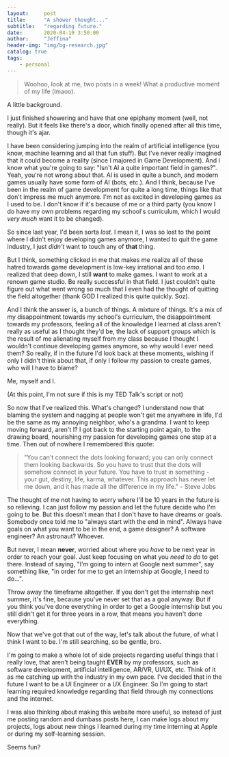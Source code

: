 ```yaml
---
layout:     post
title:      "A shower thought..."
subtitle:   "regarding future."
date:       2020-04-19 3:50:00
author:     "Jeffina"
header-img: "img/bg-research.jpg"
catalog: true
tags:
    - personal
---
```


> Woohoo, look at me, two posts in a week! What a productive moment of my life (lmaoo).

A little background.

I just finished showering and have that one epiphany moment (well, not really). But it feels like there's a door, which finally opened after all this time, though it's ajar.

I have been considering jumping into the realm of artificial intelligence (you know, machine learning and all that fun stuff). But I've never really imagined that it could become a reality (since I majored in Game Development). And I know what you're going to say: "Isn't AI a quite important field in games?". Yeah, you're not wrong about that. AI is used in quite a bunch, and modern games usually have some form of AI (bots, etc.). And I think, because I've been in the realm of game development for quite a long time, things like that don't impress me much anymore. I'm not as excited in developing games as I used to be. I don't know if it's because of me or a third party (you know I do have my own problems regarding my school's curriculum, which I would *very much* want it to be changed).

So since last year, I'd been sorta *lost*. I mean it, I was so lost to the point where I didn't enjoy developing games anymore, I wanted to quit the game industry, I just *didn't* want to touch any of **that** thing.

But I think, something clicked in me that makes me realize all of these hatred towards game development is low-key irrational and too *emo*. I realized that deep down, I still **want** to make games. I want to work at a renown game studio. Be really successful in that field.  I just couldn't quite figure out what went wrong so much that I even had the thought of quitting the field altogether (thank GOD I realized this quite quickly. Soz).

And I think the answer is, a bunch of things. A mixture of things. It's a mix of my disappointment towards my school's curriculum, the disappointment towards my professors, feeling all of the knowledge I learned at class aren't really as useful as I thought they'd be, the lack of support groups which is the result of me alienating myself from my class because I thought I wouldn't continue developing games anymore, so why would I ever need them? So really, if in the future I'd look back at these moments, wishing if only I didn't think about that, if only I follow my passion to create games, who will I have to blame?

Me, myself and I.

(At this point, I'm not sure if this is my TED Talk's script or not)

So now that I've realized this. What's changed? I understand now that blaming the system and nagging at people won't get me anywhere in life, I'd be the same as my annoying neighbor, who's a grandma. I want to keep moving forward, aren't I? I got back to the starting point again, to the drawing board, nourishing my passion for developing games one step at a time. Then out of nowhere I remembered this quote:

> "You can't connect the dots looking forward; you can only connect them looking backwards. So you have to trust that the dots will somehow connect in your future. You have to trust in something - your gut, destiny, life, karma, whatever. This approach has never let me down, and it has made all the difference in my life." - Steve Jobs

The thought of me not having to worry where I'll be 10 years in the future is so relieving. I can just follow my passion and let the future decide who I'm going to be. But this doesn't mean that I don't have to have dreams or goals. Somebody once told me to "always start with the end in mind". Always have goals on what you want to be in the end, a game designer? A software engineer? An astronaut? Whoever.

But never, I mean **never**, worried about where you *have* to be next year in order to reach your goal. Just keep focusing on what you *need to do* to get there. Instead of saying, "I'm going to intern at Google next summer", say something like, "in order for me to get an internship at Google, I need to do...".

Throw away the timeframe altogether. If you don't get the internship next summer, it's fine, because you've never set that as a goal anyway. But if you think you've done everything in order to get a Google internship but you still didn't get it for three years in a row, that means you haven't done everything.

Now that we've got that out of the way, let's talk about the future, of what I think I want to be. I'm still searching, so be gentle, bro.

I'm going to make a whole lot of side projects regarding useful things that I really love, that aren't being taught **EVER** by my professors, such as software development, artificial intelligence, AR/VR, UI/UX, etc. Think of it as me catching up with the industry in my own pace. I've decided that in the future I want to be a UI Engineer or a UX Engineer. So I'm going to start learning required knowledge regarding that field through my connections and the internet.

I was also thinking about making this website more useful, so instead of just me posting random and dumbass posts here, I can make logs about my projects, logs about new things I learned during my time interning at Apple or during my self-learning session. 

Seems fun?
